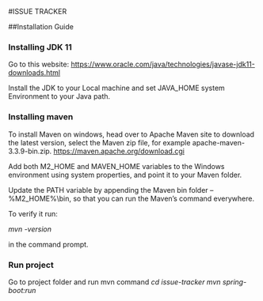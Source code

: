 #ISSUE TRACKER

##Installation Guide

### Installing JDK 11
Go to this website:
https://www.oracle.com/java/technologies/javase-jdk11-downloads.html

Install the JDK to your Local machine and set JAVA_HOME system Environment to your Java path.

### Installing maven
To install Maven on windows, head over to Apache Maven site to download the latest version, select the Maven zip file, for example apache-maven-3.3.9-bin.zip.
https://maven.apache.org/download.cgi

Add both M2_HOME and MAVEN_HOME variables to the Windows environment using system properties, and point it to your Maven folder.

Update the PATH variable by appending the Maven bin folder – %M2_HOME%\bin, so that you can run the Maven’s command everywhere.

To verify it run:

_mvn -version_

in the command prompt.

### Run project
Go to project folder and run mvn command
_cd issue-tracker_
_mvn spring-boot:run_
